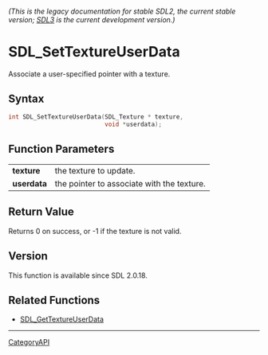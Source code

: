 ###### (This is the legacy documentation for stable SDL2, the current stable version; [SDL3](https://wiki.libsdl.org/SDL3/) is the current development version.)
# SDL_SetTextureUserData

Associate a user-specified pointer with a texture.

## Syntax

```c
int SDL_SetTextureUserData(SDL_Texture * texture,
                           void *userdata);

```

## Function Parameters

|                  |                                            |
| ---------------- | ------------------------------------------ |
| **texture**      | the texture to update.                     |
| **userdata**     | the pointer to associate with the texture. |

## Return Value

Returns 0 on success, or -1 if the texture is not valid.

## Version

This function is available since SDL 2.0.18.

## Related Functions

* [SDL_GetTextureUserData](SDL_GetTextureUserData)

----
[CategoryAPI](CategoryAPI)

